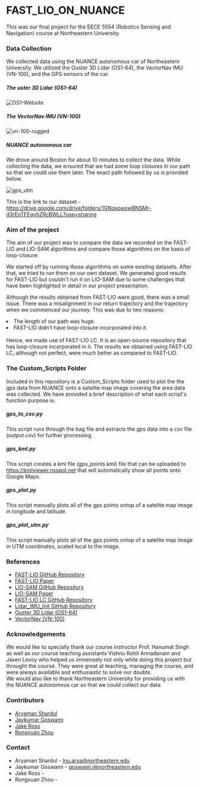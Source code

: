 # FAST_LIO_ON_NUANCE

This was our final project for the EECE 5554 (Robotics Sensing and Navigation) course at Northeastern University. <br>


### Data Collection
We collected data using the NUANCE autonomous car of Northeastern University. We utilized the Ouster 3D Lidar (OS1-64), the VectorNav IMU (VN-100), and the GPS sensors of the car. <br>

##### The uster 3D Lidar (OS1-64)
![OS1-Website](https://github.com/user-attachments/assets/a5c8f143-f684-43fb-bd8d-34f77c91f6be)

##### The VectorNav IMU (VN-100)
![vn-100-rugged](https://github.com/user-attachments/assets/3fca4701-d916-4213-abe7-6406af15cab0)

##### NUANCE autonomous car
 <Insert image of NUANCE>

We drove around Boston for about 10 minutes to collect the data. While collecting the data, we ensured that we had some loop closures in our path so that we could use them later. The exact path followed by us is provided below. <br>

![gps_utm](https://github.com/user-attachments/assets/7334b614-dba1-47e6-b06e-b0116fc04d0a)

This is the link to our dataset  - https://drive.google.com/drive/folders/1GNqsowswBNSMr-d3rEnTFEqyhZRcBWLL?usp=sharing <br>


### Aim of the project
The aim of our project was to compare the data we recorded on the FAST-LIO and LIO-SAM algorithms and compare those algorithms on the basis of loop-closure. <br>

We started off by running those algorithms on some existing datasets. After that, we tried to run them on our own dataset. We generated good results for FAST-LIO but couldn't run it on LIO-SAM due to some challenges that have been highlighted in detail in our project presentation. <br>

Although the results obtained from FAST-LIO were good, there was a small issue. There was a misalignment in our return trajectory and the trajectory when we commenced our journey. This was due to two reasons:
<li>
  The length of our path was huge.
</li>
<li>
  FAST-LIO didn't have loop-closure incorporated into it. 
</li>
<br>
Hence, we made use of FAST-LIO LC. It is an open-source repository that has loop-closure incorporated in it. The results we obtained using FAST-LIO LC, although not perfect, were much better as compared to FAST-LIO. 

### The Custom_Scripts Folder
Included in this repository is a Custom_Scripts folder used to plot the the gps data from NUANCE onto a satelite map image covering the area data was collected. We have provided a brief description of what each script's function purpose is: 

##### gps_to_csv.py
This script runs through the bag file and extracts the gps data into a csv file (output.csv) for further processing.

##### gps_kml.py
This script creates a kml file (gps_points.kml) file that can be uploaded to https://kmlviewer.nsspot.net that will automatically show all points onto Google Maps.

##### gps_plot.py
This script manually plots all of the gps points ontop of a satelite map image in longitude and latitude.

##### gps_plot_utm.py
This script manually plots all of the gps points ontop of a satelite map image in UTM coordinates, scaled local to the image.


### References

- [FAST-LIO GitHub Repository](https://github.com/hku-mars/FAST_LIO)
- [FAST-LIO Paper](https://ieeexplore.ieee.org/document/9372856)
- [LIO-SAM GitHub Repository](https://github.com/TixiaoShan/LIO-SAM)
- [LIO-SAM Paper](https://ieeexplore.ieee.org/document/9341176)
- [FAST-LIO LC GitHub Repository](https://github.com/yanliang-wang/FAST_LIO_LC)
- [Lidar_IMU_Init GitHub Repository](https://github.com/hku-mars/LiDAR_IMU_Init)
- [Ouster 3D Lidar (OS1-64)](https://ouster.com/products/hardware/os1-lidar-sensor)
- [VectorNav (VN-100)](https://www.vectornav.com/products/detail/vn-100?gad_source=1&gclid=Cj0KCQiAvbm7BhC5ARIsAFjwNHtOLTARRgGoQqxnmDnCm_him159HgGpT47umxcHkcfibyVM3LRE4SEaAhwYEALw_wcB)


### Acknowledgements

We would like to specially thank our course instructor Prof. Hanumat Singh as well as our course teaching assistants Vishnu Rohit Annadanam and Jasen Levoy who helped us immensely not only while doing this project but throught the course. They were great at teaching, managing the course, and were always available and enthusiastic to solve our doubts. <br>
We would also like to thank Northeastern University for providing us with the NUANCE autonomous car so that we could collect our data. 


### Contributors

- [Aryaman Shardul](https://github.com/Aryaman22102002)
- [Jaykumar Goswami]()
- [Jake Ross](https://github.com/JakeRoss12)
- [Rongxuan Zhou](https://github.com/Rongxuan-Zhou)


### Contact

- Aryaman Shardul - lnu.arya@northeastern.edu
- Jaykumar Goswami - goswami.j@northeastern.edu
- Jake Ross -
- Rongxuan Zhou - 













